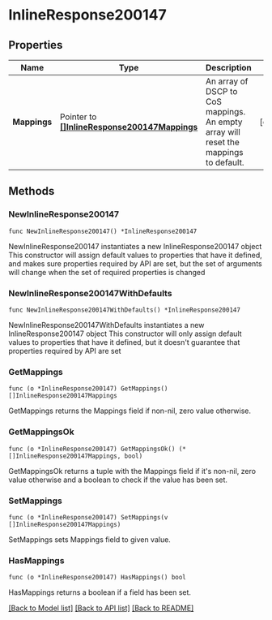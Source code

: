 # InlineResponse200147

## Properties

Name | Type | Description | Notes
------------ | ------------- | ------------- | -------------
**Mappings** | Pointer to [**[]InlineResponse200147Mappings**](InlineResponse200147Mappings.md) | An array of DSCP to CoS mappings. An empty array will reset the mappings to default. | [optional] 

## Methods

### NewInlineResponse200147

`func NewInlineResponse200147() *InlineResponse200147`

NewInlineResponse200147 instantiates a new InlineResponse200147 object
This constructor will assign default values to properties that have it defined,
and makes sure properties required by API are set, but the set of arguments
will change when the set of required properties is changed

### NewInlineResponse200147WithDefaults

`func NewInlineResponse200147WithDefaults() *InlineResponse200147`

NewInlineResponse200147WithDefaults instantiates a new InlineResponse200147 object
This constructor will only assign default values to properties that have it defined,
but it doesn't guarantee that properties required by API are set

### GetMappings

`func (o *InlineResponse200147) GetMappings() []InlineResponse200147Mappings`

GetMappings returns the Mappings field if non-nil, zero value otherwise.

### GetMappingsOk

`func (o *InlineResponse200147) GetMappingsOk() (*[]InlineResponse200147Mappings, bool)`

GetMappingsOk returns a tuple with the Mappings field if it's non-nil, zero value otherwise
and a boolean to check if the value has been set.

### SetMappings

`func (o *InlineResponse200147) SetMappings(v []InlineResponse200147Mappings)`

SetMappings sets Mappings field to given value.

### HasMappings

`func (o *InlineResponse200147) HasMappings() bool`

HasMappings returns a boolean if a field has been set.


[[Back to Model list]](../README.md#documentation-for-models) [[Back to API list]](../README.md#documentation-for-api-endpoints) [[Back to README]](../README.md)


